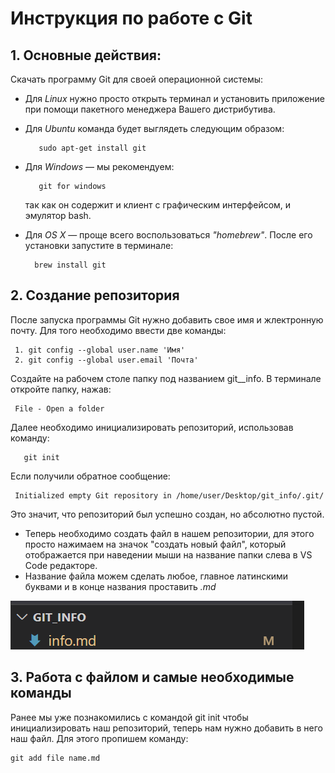 # Инструкция по работе с Git


## 1. Основные действия:
Скачать программу Git для своей операционной системы:
 - Для *Linux* нужно просто открыть терминал и установить приложение при помощи пакетного менеджера Вашего дистрибутива. 
 - Для *Ubuntu* команда будет выглядеть следующим образом:
  
          sudo apt-get install git

-  Для *Windows* — мы рекомендуем: 

          git for windows

   так как он содержит и клиент с графическим интерфейсом, и эмулятор bash.

- Для *OS X* — проще всего воспользоваться *"homebrew"*. После его установки запустите в терминале:

        brew install git

## 2. Создание репозитория
После запуска программы Git нужно добавить свое имя и жлектронную почту. Для того необходимо ввести две команды: 

     1. git config --global user.name 'Имя'
     2. git config --global user.email 'Почта'


Создайте на рабочем столе папку под названием git__info.
 В терминале откройте папку, нажав:

     File - Open a folder

Далее необходимо инициализировать репозиторий, использовав команду: 

       git init

Если получили обратное сообщение: 
 
     Initialized empty Git repository in /home/user/Desktop/git_info/.git/

Это значит, что репозиторий был успешно создан, но абсолютно пустой. 

- Теперь необходимо создать файл в нашем репозитории, для этого просто нажимаем на значок "создать новый файл", который отображается при наведении мыши на название папки слева в VS Code редакторе. 
- Название файла можем сделать любое, главное латинскими буквами и в конце названия проставить *.md*

![NewFile](New_file.png)

## 3. Работа с файлом и самые необходимые команды

Ранее мы уже познакомились с командой git init чтобы инициализировать наш репозиторий, теперь нам нужно добавить в него наш файл. Для этого пропишем команду: 

    git add file name.md


